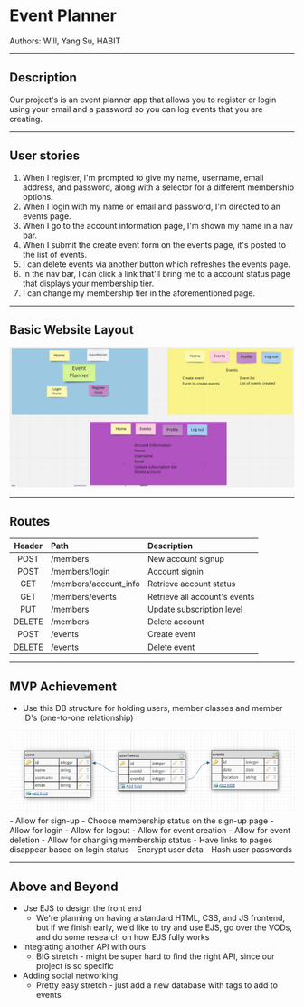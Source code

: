 # Event Planner
Authors: Will, Yang Su, HABIT

---
## Description
Our project's is an event planner app that allows you to register or login using your email and a password so you can log events that you are creating.

---
## User stories
1. When I register, I'm prompted to give my name, username, email address, and password, along with a selector for a different membership options.
2. When I login with my name or email and password, I'm directed to an events page.
3. When I go to the account information page, I'm shown my name in a nav bar.
4. When I submit the create event form on the events page, it's posted to the list of events.
5. I can delete events via another button which refreshes the events page.
6. In the nav bar, I can click a link that'll bring me to a account status page that displays your membership tier.
7. I can change my membership tier in the aforementioned page.

---
## Basic Website Layout
<img src="flowchart.png"/>

---
## Routes
| Header | Path | Description |
| :---: | :--- | :--- |
| POST | /members | New account signup |
| POST | /members/login | Account signin |
| GET | /members/account_info | Retrieve account status |
| GET | /members/events | Retrieve all account's events |
| PUT | /members | Update subscription level |
| DELETE | /members | Delete account |
| POST | /events | Create event |
| DELETE | /events | Delete event |

---
## MVP Achievement
- Use this DB structure for holding users, member classes and member ID's (one-to-one relationship)
<img src="erd.png"/>
- Allow for sign-up
- Choose membership status on the sign-up page
- Allow for login
- Allow for logout
- Allow for event creation
- Allow for event deletion
- Allow for changing membership status
- Have links to pages disappear based on login status
- Encrypt user data
- Hash user passwords

---
## Above and Beyond
- Use EJS to design the front end
  - We're planning on having a standard HTML, CSS, and JS frontend, but if we finish early, we'd like to try and use EJS, go over the VODs, and do some research on how EJS fully works
- Integrating another API with ours
  - BIG stretch - might be super hard to find the right API, since our project is so specific
- Adding social networking
  - Pretty easy stretch - just add a new database with tags to add to events
